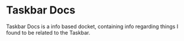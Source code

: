 # Taskbar Docs
Taskbar Docs is a info based docket, containing info regarding things I found to be related to the Taskbar.
